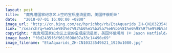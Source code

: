 ```yaml
---
layout: post
title:  "魔鬼塔国家纪念区上空的宝瓶座流星雨，美国怀俄明州"
date:   "2018-07-01 16:00:00 +0800"
image_url: "http://cn.bing.com/az/hprichbg/rb/EtaAquarids_ZH-CN10323549621_1920x1080.jpg"
link: "/search?q=%e5%ae%9d%e7%93%b6%e5%ba%a7%e6%b5%81%e6%98%9f%e9%9b%a8&form=hpcapt&mkt=zh-cn"
copyright: "魔鬼塔国家纪念区上空的宝瓶座流星雨，美国怀俄明州 (© Jason Hatfield/Tandem Stills + Motion)"
image_hash: "f0d2435f6f961f698d07a33c14490e69"
image_filename: "EtaAquarids_ZH-CN10323549621_1920x1080.jpg"
---
```

